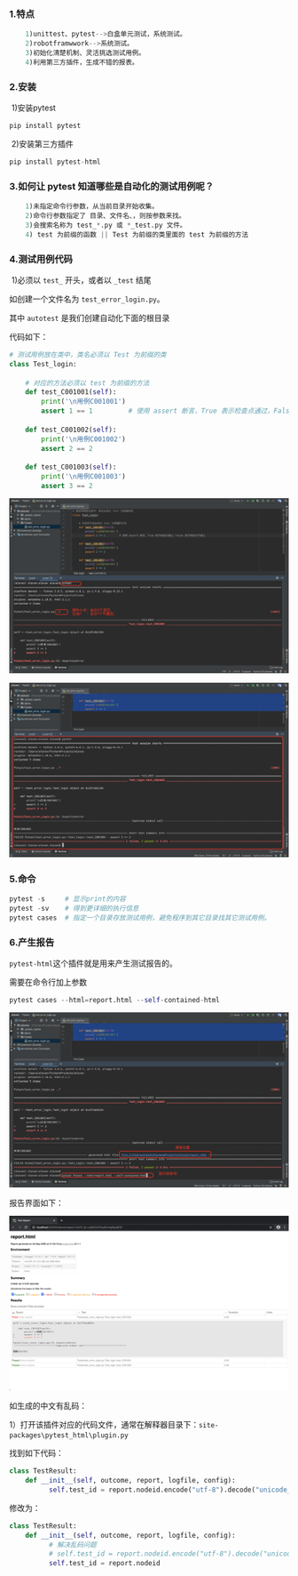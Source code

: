 ### 1.特点  
```python
    1)unittest、pytest-->白盒单元测试，系统测试。
    2)robotframwwork-->系统测试。
    3)初始化清楚机制、灵活挑选测试用例。
    4)利用第三方插件，生成不错的报表。
```



### 2.安装
​	1)安装pytest
​	    

```python
pip install pytest
```

​	2)安装第三方插件
​	    

```python
pip install pytest-html
```

### 3.如何让 pytest 知道哪些是自动化的测试用例呢？
```python
	1)未指定命令行参数，从当前目录开始收集。
	2)命令行参数指定了 目录、文件名、，则按参数来找。
	3)会搜索名称为 test_*.py 或 *_test.py 文件。
	4) test 为前缀的函数 || Test 为前缀的类里面的 test 为前缀的方法
```



### 4.测试用例代码

​	1)必须以 `test_` 开头，或者以 `_test` 结尾

如创建一个文件名为 `test_error_login.py`。

其中 `autotest` 是我们创建自动化下面的根目录

代码如下：

```python
# 测试用例放在类中，类名必须以 Test 为前缀的类
class Test_login:

    # 对应的方法必须以 test 为前缀的方法
    def test_C001001(self):
        print('\n用例C001001')
        assert 1 == 1         # 使用 assert 断言，True 表示检查点通过，False 表示检查点不通过

    def test_C001002(self):
        print('\n用例C001002')
        assert 2 == 2

    def test_C001003(self):
        print('\n用例C001003')
        assert 3 == 2
```

![image-20200904210713940](../assert/image-20200904210713940-9225011.png)

![image-20200904211228379](../assert/image-20200904211228379.png)

### 5.命令

```python
pytest -s     # 显示print的内容
pytest -sv    # 得到更详细的执行信息
pytest cases  # 指定一个目录存放测试用例，避免程序到其它目录找其它测试用例。
```

### 6.产生报告

`pytest-html`这个插件就是用来产生测试报告的。

需要在命令行加上参数 

```python
pytest cases --html=report.html --self-contained-html
```

![image-20200904212558230](../assert/image-20200904212558230.png)

报告界面如下：

![image-20200904212719509](../assert/image-20200904212719509.png)

如生成的中文有乱码：

1）打开该插件对应的代码文件，通常在解释器目录下：`site-packages\pytest_html\plugin.py`

找到如下代码：

```python
class TestResult:
    def __init__(self, outcome, report, logfile, config):
          self.test_id = report.nodeid.encode("utf-8").decode("unicode_escape")
```

修改为：

```python
class TestResult:
    def __init__(self, outcome, report, logfile, config):
          # 解决乱码问题
          # self.test_id = report.nodeid.encode("utf-8").decode("unicode_escape")
          self.test_id = report.nodeid
```

